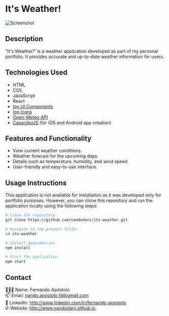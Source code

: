 # It's Weather!

![Screenshot](screenshot.png)

## Description

"It's Weather!" is a weather application developed as part of my personal portfolio. It provides accurate and up-to-date weather information for users.

## Technologies Used

- HTML
- CSS
- JavaScript
- React
- [Ion UI Components](https://ionicframework.com/docs/)
- [Ion Icons](https://ionic.io/ionicons)
- [Open-Meteo API](https://open-meteo.com/)
- [CapacitorJS](https://capacitorjs.com/) (for iOS and Android app creation)

## Features and Functionality

- View current weather conditions.
- Weather forecast for the upcoming days.
- Details such as temperature, humidity, and wind speed.
- User-friendly and easy-to-use interface.

## Usage Instructions

This application is not available for installation as it was developed only for portfolio purposes. However, you can clone this repository and run the application locally using the following steps:

```bash
# Clone the repository
git clone https://github.com/nandodani/its-weather.git

# Navigate to the project folder
cd its-weather

# Install dependencies
npm install

# Start the application
npm start
```
## Contact
🙋🏻‍♂️ Name: Fernando Apóstolo \
📫 Email: nando.apostolo.fd@gmail.com \
💼 LinkedIn: http://www.linkedin.com/in/fernando-apostolo \
🌐 Website: http://www.nandodani.github.io
